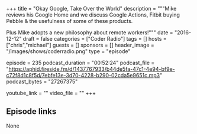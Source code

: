 +++
title = "Okay Google, Take Over the World"
description = """Mike reviews his Google Home and we discuss Google Actions, Fitbit buying Pebble & the usefulness of some of these products.

Plus Mike adopts a new philosophy about remote workers!"""
date = "2016-12-12"
draft = false
categories = ["Coder Radio"]
tags = []
hosts = ["chris","michael"]
guests = []
sponsors = []
header_image = "/images/shows/coderradio.png"
type = "episode"

episode = 235
podcast_duration = "00:52:24"
podcast_file = "https://aphid.fireside.fm/d/1437767933/b44de5fa-47c1-4e94-bf9e-c72f8d1c8f5d/7ebfe13e-3d70-4228-b290-02cda5e9651c.mp3"
podcast_bytes = "27267375"

youtube_link = ""
video_file = ""
+++

## Episode links

None

